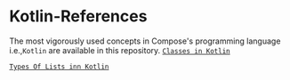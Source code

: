 # Kotlin-References
The most vigorously used concepts in Compose's programming language i.e.,`Kotlin` are available in this repository.
[`Classes in Kotlin`](https://github.com/AVidhanR/Kotlin-References/blob/main/classesInKt.md)

[`Types Of Lists inn Kotlin`](https://github.com/AVidhanR/Kotlin-References/blob/main/listsInKotlin.md)  


